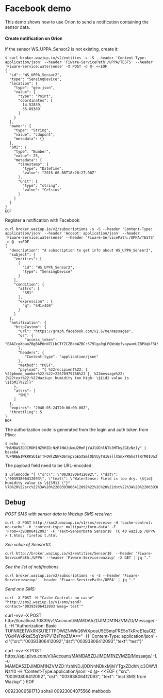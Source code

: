
Facebook demo
=============

This demo shows how to use Orion to send a notification containing the sensor data.

#### Create notification on Orion

If the sensor WS_UPPA_Sensor2 is not existing, create it:

```
$ curl broker.waziup.io/v2/entities -s -S --header 'Content-Type: application/json' --header 'Fiware-ServicePath:/UPPA/TESTS' --header 'Fiware-Service:watersense' -X POST -d @- <<EOF
{
  "id": "WS_UPPA_Sensor2",
  "type": "SensingDevice",
  "location": {
    "type": "geo:json",
    "value": {
      "type": "Point",
      "coordinates": [
        14.52839,
        35.89389
      ]
    }
  },
  "owner": {
    "type": "String",
    "value": "cdupont",
    "metadata": {}
  },
  "SM1": {
    "type": "Number",
    "value": 23,
    "metadata": {
      "timestamp": {
        "type": "DateTime",
        "value": "2016-06-08T18:20:27.00Z"
      },
      "unit": {
        "type": "string",
        "value": "Celsius"
      }
    }
  }
}
EOF
```

Register a notification with Facebook:

```
curl broker.waziup.io/v2/subscriptions -s -S --header 'Content-Type: application/json' --header 'Accept: application/json' --header 'Fiware-Service:watersense' --header 'Fiware-ServicePath:/UPPA/TESTS' -d @- <<EOF
{
  "description": "A subscription to get info about WS_UPPA_Sensor2",
  "subject": {
    "entities": [
      {
        "id": "WS_UPPA_Sensor2",
        "type": "SensingDevice"
      }
    ],
    "condition": {
      "attrs": [
        "SM1"
      ],
      "expression" : {
        "q": "SM1>400"
      }
    }
  },
  "notification": {
    "httpCustom": {
      "url": "https://graph.facebook.com/v2.6/me/messages",
      "qs": {
         "access_token": "EAAIcoXbuoZBgBAP6nNZCLbCTfZCZBkbWZBCr579lga0gLPQWsWyfvaywxmUZBPXqkF3L97v3IFM1I3ODZBUgfQx77YUWqYWggngxLRzSr27cL8f42zDZCLGHu4u9IeCw1IbjhZBe0mbOCbBEfAH6QJYxt2LdxUVgM4LEWubnEJ9PTDS1uOnON9k53xIpSzsHwf6sZD"
      },
      "headers": {
         "Content-type": "application/json"         
      },
      "method": "POST",
      "payload": "{ %22recipient%22: { %22phone_number%22:%22+22670979788%22 }, %22message%22: {%22text%22:%22Waziup: humidity too high: \${id} value is \${SM1}%22}}"
    },
    "attrs": [
      "SM1"
    ]
  },
  "expires": "2040-05-24T20:00:00.00Z",
  "throttling": 5
}
EOF
```

The authorization code is generated from the login and auth token from Plivo:
```
$ echo -n "MAMDA5ZDJIMDM1NZVMZD:NzRlNWJiNmU2MmFjYWJlODhlNTk3MTkyZGEzNzIy" | base64
TUFNREE1WkRKSU1ETTFOWlZNWkQ6TnpSbE5XSmlObVUyTW1GallXSmxPRGhsTlRrM01Ua3laR0V6TnpJeQ==
```

The payload field need to be URL-encoded:
```
$ urlencode "{ \"src\": \"00393806412092\", \"dst\": \"00393806412093\", \"text\": \"WaterSense: Field is too dry. \${id} humidity value is \${SM1} \"}"
%7B%20%22src%22%3A%20%2200393806412092%22%2C%20%22dst%22%3A%20%2200393806412093%22%2C%20%22text%22%3A%20%22WaterSense%3A%20Field%20is%20too%20dry.%20%24%7Bid%7D%20humidity%20value%20is%20%24%7BSM1%7D%20%22%7D
```



Debug
-----

*POST SMS with sensor data to Waziup SMS receiver:*

```
curl -X POST http://sms2.waziup.io/v1/sms/receive -H 'cache-control: no-cache' -H 'content-type: multipart/form-data' -F 'From=+393806412093' -F 'Text=SensorData Sensor10  TC 40 waziup /UPPA' > t.html; firefox t.html
```


*See value of Sensor10:*

```
curl http://broker.waziup.io/v2/entities/Sensor10  --header 'Fiware-ServicePath:/UPPA' --header 'Fiware-Service:waziup' -X GET | jq "." 
```

*See the list of notifications*

```
curl broker.waziup.io/v2/subscriptions -s -S --header 'Fiware-Service:waziup' --header 'Fiware-ServicePath:/UPPA' | jq "."
```

*Send one SMS:*
```
curl -X POST -H "Cache-Control: no-cache" "http://sms2.waziup.io/v1/sms/send?contact='00393806412093'&msg='test'"
```


curl -vvv -X POST http://localhost:10839/v1/Account/MAMDA5ZDJIMDM1NZVMZD/Message/ -L -H "Authorization: Basic TUFNREE1WkRKSU1ETTFOWlZNWkQ6WXpoaU5ESmpPRE5oTkRreE1qaGlZVGd4WkRkaE5qYzNPV1ZsTnpZMA==" -H 'Content-Type: application/json' -d '{"src":"00393806412092","dst":"00393806412093","text":"test"}'

curl -vvv -X POST https://api.plivo.com/v1/Account/MAMDA5ZDJIMDM1NZVMZD/Message/ -L -u MAMDA5ZDJIMDM1NZVMZD:YzhiNDJjODNhNDkxMjhiYTgxZDdhNjc3OWVlNzY0 -H 'Content-Type:application/json' -d @- <<EOF
{
   "src": "00393806412092",
   "dst": "00393806412093",
   "text": "test SMS from Waziup"
}
EOF

00923006581713 sohail
00923004075566 mehboob

